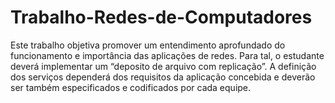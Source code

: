 # Trabalho-Redes-de-Computadores
Este trabalho objetiva promover um entendimento aprofundado do funcionamento e importância das aplicações de redes. Para tal, o estudante deverá implementar um “deposito de arquivo com replicação”. A definição dos serviços dependerá dos requisitos da aplicação concebida e deverão ser também especificados e codificados por cada equipe.
